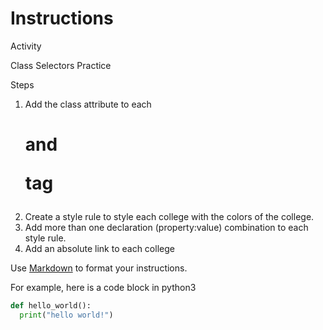 # Instructions  
Activity  

Class Selectors Practice

Steps
  1. Add the class attribute to each <h1> and <p> tag
  2. Create a style rule to style each college with the colors of the college.
  3. Add more than one declaration (property:value) combination to each style rule.
  4. Add an absolute link to each college 

  Use [Markdown](https://gist.github.com/cuonggt/9b7d08a597b167299f0d) to format your instructions.

  For example, here is a code block in python3
```python
def hello_world():
  print("hello world!")
```

  